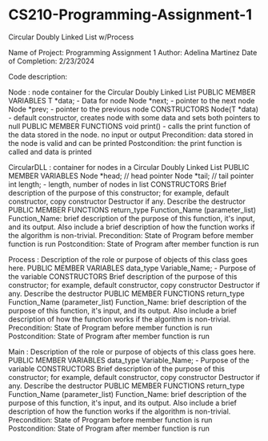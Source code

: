 # CS210-Programming-Assignment-1
Circular Doubly Linked List w/Process

Name of Project: Programming Assignment 1
Author: Adelina Martinez
Date of Completion: 2/23/2024

Code description:

Node : node container for the Circular Doubly Linked List
PUBLIC MEMBER VARIABLES
   T *data; - Data for node
   Node<T> *next; - pointer to the next node
   Node<T> *prev; - pointer to the previous node
CONSTRUCTORS
   Node(T *data) - default constructor, creates node with some data and sets both pointers to null
PUBLIC MEMBER FUNCTIONS
   void print() - calls the print function of the data stored in the node. no input or output
      Precondition: data stored in the node is valid and can be printed
      Postcondition: the print function is called and data is printed


CircularDLL : container for nodes in a Circular Doubly Linked List
PUBLIC MEMBER VARIABLES
   Node<T> *head; // head pointer
   Node<T> *tail; // tail pointer
   int length; - length, number of nodes in list
CONSTRUCTORS
Brief description of the purpose of this constructor; for example, default constructor, copy constructor
Destructor if any. Describe the destructor
PUBLIC MEMBER FUNCTIONS
return_type Function_Name (parameter_list)
Function_Name: brief description of the purpose of this function, it's input, and its output. Also include a brief
description of how the function works if the algorithm is non-trivial.
Precondition: State of Program before member function is run
Postcondition: State of Program after member function is run

Process : Description of the role or purpose of objects of this class goes here.
PUBLIC MEMBER VARIABLES
data_type Variable_Name; - Purpose of the variable
CONSTRUCTORS
Brief description of the purpose of this constructor; for example, default constructor, copy constructor
Destructor if any. Describe the destructor
PUBLIC MEMBER FUNCTIONS
return_type Function_Name (parameter_list)
Function_Name: brief description of the purpose of this function, it's input, and its output. Also include a brief
description of how the function works if the algorithm is non-trivial.
Precondition: State of Program before member function is run
Postcondition: State of Program after member function is run

Main : Description of the role or purpose of objects of this class goes here.
PUBLIC MEMBER VARIABLES
data_type Variable_Name; - Purpose of the variable
CONSTRUCTORS
Brief description of the purpose of this constructor; for example, default constructor, copy constructor
Destructor if any. Describe the destructor
PUBLIC MEMBER FUNCTIONS
return_type Function_Name (parameter_list)
Function_Name: brief description of the purpose of this function, it's input, and its output. Also include a brief
description of how the function works if the algorithm is non-trivial.
Precondition: State of Program before member function is run
Postcondition: State of Program after member function is run
